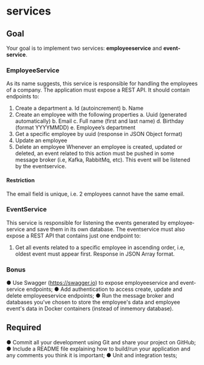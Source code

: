 # services
## Goal
Your goal is to implement two services: **employee­service** and **event­service**.
### Employee­Service
As its name suggests, this service is responsible for handling the employees of a
company. The application must expose a REST API. It should contain endpoints to:
1. Create a department
  a. Id (auto­increment)
  b. Name
2. Create an employee with the following properties
  a. Uuid (generated automatically)
  b. E­mail
  c. Full name (first and last name)
  d. Birthday (format YYYY­MM­DD)
  e. Employee’s department
3. Get a specific employee by uuid (response in JSON Object format)
4. Update an employee
5. Delete an employee
Whenever an employee is created, updated or deleted, an event related to this action
must be pushed in some message broker (i.e, Kafka, RabbitMq, etc). This event will be
listened by the event­service.
#### Restriction
The email field is unique, i.e. 2 employees cannot have the same email.
### Event­Service
This service is responsible for listening the events generated by employee­service and
save them in its own database. The event­service must also expose a REST API that
contains just one endpoint to:
1. Get all events related to a specific employee in ascending order, i.e, oldest event
must appear first. Response in JSON Array format.
### Bonus
● Use Swagger (https://swagger.io) to expose employee­service and event­service endpoints;
● Add authentication to access create, update and delete employee­service endpoints;
● Run the message broker and databases you’ve chosen to store the employee's data and employee event's data in Docker containers (instead of in­memory database).
## Required
● Commit all your development using Git and share your project on GitHub;
● Include a README file explaining how to build/run your application and any comments you think it is important;
● Unit and integration tests;
